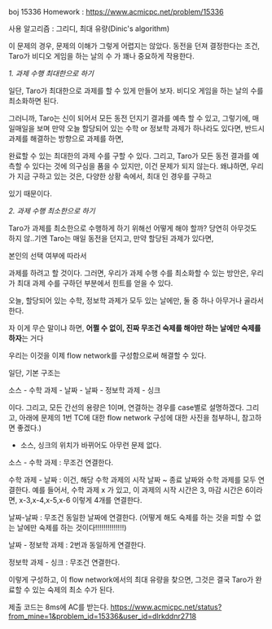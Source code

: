 boj 15336 Homework : https://www.acmicpc.net/problem/15336

사용 알고리즘 : 그리디, 최대 유량(Dinic's algorithm)

이 문제의 경우, 문제의 이해가 그렇게 어렵지는 않았다. 동전을 던져 결정한다는 조건, Taro가 비디오 게임을 하는 날의 수 가 꽤나 중요하게 작용한다. 

*1. 과제 수행 최대한으로 하기*

일단, Taro가 최대한으로 과제를 할 수 있게 만들어 보자. 비디오 게임을 하는 날의 수를 최소화하면 된다. 

그러니까, Taro는 신이 되어서 모든 동전 던지기 결과를 예측 할 수 있고, 그렇기에, 매일매일을 보며 만약 오늘 할당되어 있는 수학 or 정보학 과제가 하나라도 있다면, 반드시 과제를 해결하는 방향으로 과제를 하면, 

완료할 수 있는 최대한의 과제 수를 구할 수 있다. 그리고, Taro가 모든 동전 결과를 예측할 수 있다는 것에 의구심을 품을 수 있지만, 이건 문제가 되지 않는다. 왜냐하면, 우리가 지금 구하고 있는 것은, 다양한 상황 속에서, 최대 인 경우를 구하고 

있기 때문이다. 

*2. 과제 수행 최소한으로 하기*

Taro가 과제를 최소한으로 수행하게 하기 위해선 어떻게 해야 할까? 당연히 아무것도 하지 않..기엔 Taro는 매일 동전을 던지고, 만약 할당된 과제가 있다면, 

본인의 선택 여부에 따라서 

과제를 하려고 할 것이다. 그러면, 우리가 과제 수행 수를 최소화할 수 있는 방안은, 우리가 최대 과제 수를 구하던 부분에서 힌트를 얻을 수 있다. 

오늘, 할당되어 있는 수학, 정보학 과제가 모두 있는 날에만, 둘 중 하나 아무거나 골라서 한다.

자 이게 무슨 말이냐 하면, **어쩔 수 없이, 진짜 무조건 숙제를 해야만 하는 날에만 숙제를 하자**는 거다

우리는 이것을 이제 flow network를 구성함으로써 해결할 수 있다. 

일단, 기본 구조는 

소스 - 수학 과제 - 날짜 - 날짜 - 정보학 과제 - 싱크

이다. 그리고, 모든 간선의 용량은 1이며, 연결하는 경우를 case별로 설명하겠다. 그리고, 아래에 문제의 1번 TC에 대한 flow network 구성에 대한 사진을 첨부하니, 참고하면 좋겠다.)
+ 소스, 싱크의 위치가 바뀌어도 아무런 문제 없다. 

소스 - 수학 과제 : 무조건 연결한다.

수학 과제 - 날짜 : 이건, 해당 수학 과제의 시작 날짜 ~ 종료 날짜와 수학 과제를 모두 연결한다. 예를 들어서, 수학 과제 x 가 있고, 이 과제의 시작 시간은 3, 마감 시간은 6이라면, x-3,x-4,x-5,x-6 이렇게 4개를 연결한다.

날짜-날짜 : 무조건 동일한 날짜에 연결한다. (어떻게 해도 숙제를 하는 것을 피할 수 없는 날에만 숙제를 하는 것이다!!!!!!!!!!!!!!)

날짜 - 정보학 과제 : 2번과 동일하게 연결한다.

정보학 과제 - 싱크 : 무조건 연결한다.


이렇게 구성하고, 이 flow network에서의 최대 유량을 찾으면, 그것은 결국 Taro가 완료할 수 있는 숙제의 최소 수가 된다. 

제출 코드는 8ms에 AC를 받는다. 
https://www.acmicpc.net/status?from_mine=1&problem_id=15336&user_id=dlrkddnr2718
